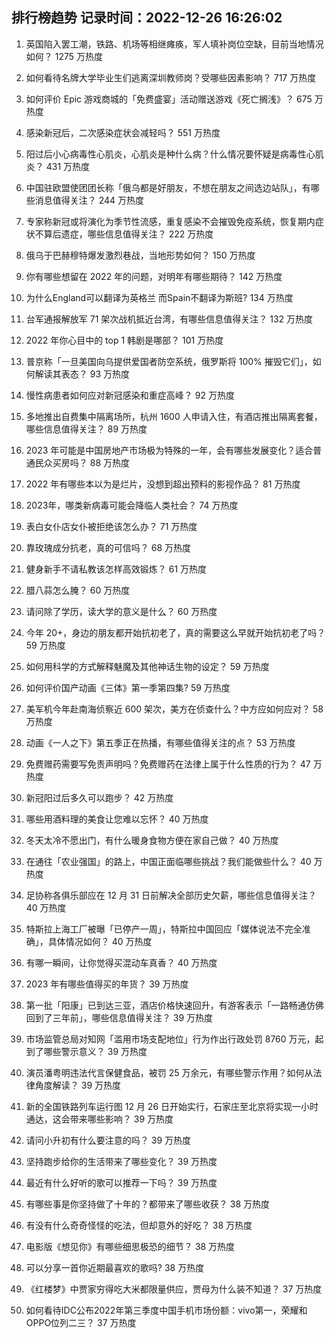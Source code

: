 
## 排行榜趋势 记录时间：2022-12-26 16:26:02
  
  1. 英国陷入罢工潮，铁路、机场等相继瘫痪，军人填补岗位空缺，目前当地情况如何？ 1275 万热度
    
  2. 如何看待名牌大学毕业生们逃离深圳教师岗？受哪些因素影响？ 717 万热度
    
  3. 如何评价 Epic 游戏商城的「免费盛宴」活动赠送游戏《死亡搁浅》？ 675 万热度
    
  4. 感染新冠后，二次感染症状会减轻吗？ 551 万热度
    
  5. 阳过后小心病毒性心肌炎，心肌炎是种什么病？什么情况要怀疑是病毒性心肌炎？ 431 万热度
    
  6. 中国驻欧盟使团团长称「俄乌都是好朋友，不想在朋友之间选边站队」，有哪些消息值得关注？ 244 万热度
    
  7. 专家称新冠或将演化为季节性流感，重复感染不会摧毁免疫系统，恢复期内症状不算后遗症，哪些信息值得关注？ 222 万热度
    
  8. 俄乌于巴赫穆特爆发激烈巷战，当地形势如何？ 150 万热度
    
  9. 你有哪些想留在 2022 年的问题，对明年有哪些期待？ 142 万热度
    
  10. 为什么England可以翻译为英格兰 而Spain不翻译为斯班? 134 万热度
    
  11. 台军通报解放军 71 架次战机抵近台湾，有哪些信息值得关注？ 132 万热度
    
  12. 2022 年你心目中的 top 1 韩剧是哪部？ 101 万热度
    
  13. 普京称「一旦美国向乌提供爱国者防空系统，俄罗斯将 100% 摧毁它们」，如何解读其表态？ 93 万热度
    
  14. 慢性病患者如何应对新冠感染和重症高峰？ 92 万热度
    
  15. 多地推出自费集中隔离场所，杭州 1600 人申请入住，有酒店推出隔离套餐，哪些信息值得关注？ 89 万热度
    
  16. 2023 年可能是中国房地产市场极为特殊的一年，会有哪些发展变化？适合普通民众买房吗？ 88 万热度
    
  17. 2022 年有哪些本以为是烂片，没想到超出预料的影视作品？ 81 万热度
    
  18. 2023年，哪类新病毒可能会降临人类社会？ 74 万热度
    
  19. 表白女仆店女仆被拒绝该怎么办？ 71 万热度
    
  20. 靠玫瑰成分抗老，真的可信吗？ 68 万热度
    
  21. 健身新手不请私教该怎样高效锻炼？ 61 万热度
    
  22. 腊八蒜怎么腌？ 60 万热度
    
  23. 请问除了学历，读大学的意义是什么？ 60 万热度
    
  24. 今年 20+，身边的朋友都开始抗初老了，真的需要这么早就开始抗初老了吗？ 59 万热度
    
  25. 如何用科学的方式解释魅魔及其他神话生物的设定？ 59 万热度
    
  26. 如何评价国产动画《三体》第一季第四集? 59 万热度
    
  27. 美军机今年赴南海侦察近 600 架次，美方在侦查什么？中方应如何应对？ 58 万热度
    
  28. 动画《一人之下》第五季正在热播，有哪些值得关注的点？ 53 万热度
    
  29. 免费赠药需要写免责声明吗？免费赠药在法律上属于什么性质的行为？ 47 万热度
    
  30. 新冠阳过后多久可以跑步？ 42 万热度
    
  31. 哪些用酒料理的美食让您难以忘怀？ 40 万热度
    
  32. 冬天太冷不愿出门，有什么暖身食物方便在家自己做？ 40 万热度
    
  33. 在通往「农业强国」的路上，中国正面临哪些挑战？我们能做些什么？ 40 万热度
    
  34. 足协称各俱乐部应在 12 月 31 日前解决全部历史欠薪，哪些信息值得关注？ 40 万热度
    
  35. 特斯拉上海工厂被曝「已停产一周」，特斯拉中国回应「媒体说法不完全准确」，具体情况如何？ 40 万热度
    
  36. 有哪一瞬间，让你觉得买混动车真香？ 40 万热度
    
  37. 2023 年有哪些值得买的年货？ 39 万热度
    
  38. 第一批「阳康」已到达三亚，酒店价格快速回升，有游客表示「一路畅通仿佛回到了三年前」，哪些信息值得关注？ 39 万热度
    
  39. 市场监管总局对知网「滥用市场支配地位」行为作出行政处罚 8760 万元，起到了哪些警示意义？ 39 万热度
    
  40. 演员潘粤明违法代言保健食品，被罚 25 万余元，有哪些警示作用？如何从法律角度解读？ 39 万热度
    
  41. 新的全国铁路列车运行图 12 月 26 日开始实行，石家庄至北京将实现一小时通达，这会带来哪些影响？ 39 万热度
    
  42. 请问小升初有什么要注意的吗？ 39 万热度
    
  43. 坚持跑步给你的生活带来了哪些变化？ 39 万热度
    
  44. 最近有什么好听的歌可以推荐一下吗？ 39 万热度
    
  45. 有哪些事是你坚持做了十年的？都带来了哪些收获？ 38 万热度
    
  46. 有没有什么奇奇怪怪的吃法，但却意外的好吃？ 38 万热度
    
  47. 电影版《想见你》有哪些细思极恐的细节？ 38 万热度
    
  48. 可以分享一首你近期最喜欢的歌吗? 38 万热度
    
  49. 《红楼梦》中贾家穷得吃大米都限量供应，贾母为什么装不知道？ 37 万热度
    
  50. 如何看待IDC公布2022年第三季度中国手机市场份额：vivo第一，荣耀和OPPO位列二三？ 37 万热度
    